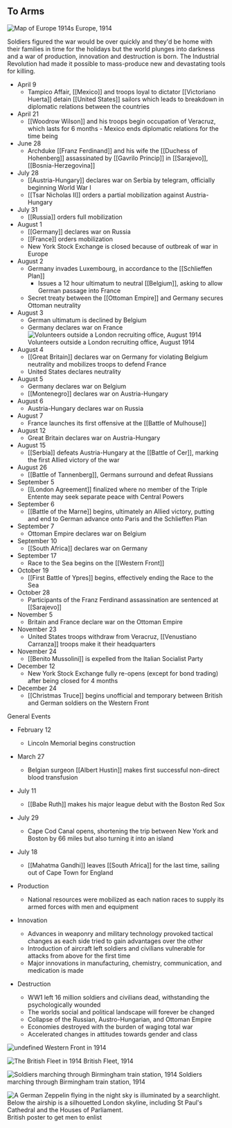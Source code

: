 ## To Arms

![Map of Europe 1914s](https://www.nationalarchives.gov.uk/pathways/firstworldwar/maps/map_images/Europe1914.gif)
Europe, 1914

Soldiers figured the war would be over quickly and they'd be home with their families in time for the holidays but the world plunges into darkness and a war of production, innovation and destruction is born. The Industrial Revolution had made it possible to mass-produce new and devastating tools for killing.

- April 9
	- Tampico Affair, [[Mexico]] and troops loyal to dictator [[Victoriano Huerta]] detain [[United States]] sailors which leads to breakdown in diplomatic relations between the countries
- April 21
	- [[Woodrow Wilson]] and his troops begin occupation of Veracruz, which lasts for 6 months - Mexico ends diplomatic relations for the time being
- June 28
	- Archduke [[Franz Ferdinand]] and his wife the [[Duchess of Hohenberg]] assassinated by [[Gavrilo Princip]] in [[Sarajevo]], [[Bosnia-Herzegovina]]
- July 28
	- [[Austria-Hungary]] declares war on Serbia by telegram, officially beginning World War I
	- [[Tsar Nicholas II]] orders a partial mobilization against Austria-Hungary
- July 31
	- [[Russia]] orders full mobilization
- August 1
	- [[Germany]] declares war on Russia
	- [[France]] orders mobilization
	- New York Stock Exchange is closed because of outbreak of war in Europe
- August 2
	- Germany invades Luxembourg, in accordance to the [[Schlieffen Plan]]
		- Issues a 12 hour ultimatum to neutral [[Belgium]], asking to allow German passage into France
	- Secret treaty between the [[Ottoman Empire]] and Germany secures Ottoman neutrality
- August 3
	- German ultimatum is declined by Belgium
	- Germany declares war on France
![Volunteers outside a London recruiting office, August 1914](https://www.nam.ac.uk/sites/default/files/2018-03/135474_half.jpg)
Volunteers outside a London recruiting office, August 1914
- August 4
	- [[Great Britain]] declares war on Germany for violating Belgium neutrality and mobilizes troops to defend France
	- United States declares neutrality
- August 5
	- Germany declares war on Belgium
	- [[Montenegro]] declares war on Austria-Hungary
- August 6
	- Austria-Hungary declares war on Russia
- August 7
	- France launches its first offensive at the [[Battle of Mulhouse]]
- August 12
	- Great Britain declares war on Austria-Hungary
- August 15
	- [[Serbia]] defeats Austria-Hungary at the [[Battle of Cer]], marking the first Allied victory of the war
- August 26
	- [[Battle of Tannenberg]], Germans surround and defeat Russians
- September 5
	- [[London Agreement]] finalized where no member of the Triple Entente may seek separate peace with Central Powers
- September 6
	- [[Battle of the Marne]] begins, ultimately an Allied victory, putting and end to German advance onto Paris and the Schlieffen Plan
- September 7
	- Ottoman Empire declares war on Belgium
- September 10
	- [[South Africa]] declares war on Germany
- September 17
	- Race to the Sea begins on the [[Western Front]]
- October 19
	- [[First Battle of Ypres]] begins, effectively ending the Race to the Sea
- October 28
	- Participants of the Franz Ferdinand assassination are sentenced at [[Sarajevo]]
- November 5
	- Britain and France declare war on the Ottoman Empire
- November 23
	- United States troops withdraw from Veracruz, [[Venustiano Carranza]] troops make it their headquarters
- November 24
	- [[Benito Mussolini]] is expelled from the Italian Socialist Party
- December 12
	- New York Stock Exchange fully re-opens (except for bond trading) after being closed for 4 months
- December 24
	- [[Christmas Truce]] begins unofficial and temporary between British and German soldiers on the Western Front

General Events
- February 12
	- Lincoln Memorial begins construction
- March 27
	- Belgian surgeon [[Albert Hustin]] makes first successful non-direct blood transfusion
- July 11
	- [[Babe Ruth]] makes his major league debut with the Boston Red Sox
- July 29
	- Cape Cod Canal opens, shortening the trip between New York and Boston by 66 miles but also turning it into an island
- July 18
	- [[Mahatma Gandhi]] leaves [[South Africa]] for the last time, sailing out of Cape Town for England

- Production
	- National resources were mobilized as each nation races to supply its armed forces with men and equipment
- Innovation
	- Advances in weaponry and military technology provoked tactical changes as each side tried to gain advantages over the other
	- Introduction of aircraft left soldiers and civilians vulnerable for attacks from above for the first time
	- Major innovations in manufacturing, chemistry, communication, and medication is made
- Destruction
	- WW1 left 16 million soldiers and civilians dead, withstanding the psychologically wounded
	- The worlds social and political landscape will forever be changed
	- Collapse of the Russian, Austro-Hungarian, and Ottoman Empire
	- Economies destroyed with the burden of waging total war
	- Accelerated changes in attitudes towards gender and class

![undefined](https://upload.wikimedia.org/wikipedia/commons/3/3e/Stabilization_of_Western_Front_WWI.PNG)
Western Front in 1914

![The British Fleet in 1914](https://www.historic-uk.com/assets/Images/britishfleet1914.jpg?1390900374)
British Fleet, 1914

![Soldiers marching through Birmingham train station, 1914](https://www.nam.ac.uk/sites/default/files/2018-03/112783_half.jpg)
Soldiers marching through Birmingham train station, 1914

![A German Zeppelin flying in the night sky is illuminated by a searchlight. Below the airship is a silhouetted London skyline, including St Paul's Cathedral and the Houses of Parliament.](https://media.iwm.org.uk/ciim5/365/607/large_000000.jpg)
British poster to get men to enlist